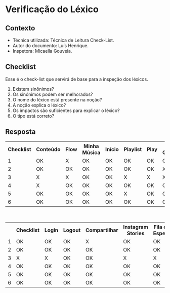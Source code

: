 # Verificação do Léxico


## Contexto
- Técnica utilizada: Técnica de Leitura Check-List.
- Autor do documento: Luís Henrique.
- Inspetora: Micaella Gouveia.


## Checklist

Esse é o check-list que servirá de base para a inspeção dos léxicos.

1. Existem sinônimos?
2. Os sinônimos podem ser melhorados?
3. O nome do léxico está presente na noção?
4. A noção explica o léxico?
5. Os impactos são suficientes para explicar o léxico?
6. O tipo está correto?

## Resposta



<table class="checklist">
	<tr>
		<th class="checklist_header">Checklist</th>
		<th>Conteúdo</th>
		<th>Flow</th>
        <th>Minha Música</th>
        <th>Início</th>
        <th>Playlist</th>
        <th>Play</th>
        <th>Mais Queridas</th>
        <th>Artista</th>
        <th>Mix</th>
        <th>Usuário Premium</th>
        <th>Usuário Free</th>
        <th>Usuário HiFi</th>
        <th>HiFi</th>
        <th>Busca</th>
        <th>Recomendação</th>
        <th>Cadastrar</th>
	</tr>
	<tr>
		<td>1</td>
		<td>OK</td>
        <td>X</td>
        <td>OK</td>
        <td>OK</td>
        <td>OK</td>
        <td>OK</td>
        <td>OK</td>
        <td>OK</td>
        <td>OK</td>
        <td>OK</td>
        <td>OK</td>
        <td>OK</td>
        <td>OK</td>
        <td>OK</td>
        <td>OK</td>
        <td>OK</td>
	</tr>
	<tr>
		<td>2</td>
		<td>OK</td>
        <td>OK</td>
        <td>OK</td>
        <td>OK</td>
        <td>OK</td>
        <td>OK</td>
        <td>X</td>
        <td>X</td>
        <td>OK</td>
        <td>X</td>
        <td>OK</td>
        <td>X</td>
        <td>OK</td>
        <td>OK</td>
        <td>OK</td>
        <td>X</td>
	</tr>
	<tr>
		<td>3</td>
		<td>X</td>
        <td>X</td>
        <td>OK</td>
        <td>OK</td>
        <td>X</td>
        <td>X</td>
        <td>X</td>
        <td>X</td>
        <td>X</td>
        <td>OK</td>
        <td>OK</td>
        <td>OK</td>
        <td>X</td>
        <td>OK</td>
        <td>X</td>
        <td>X</td>
	</tr>
    <tr>
		<td>4</td>
		<td>X</td>
        <td>OK</td>
        <td>OK</td>
        <td>OK</td>
        <td>OK</td>
        <td>OK</td>
        <td>OK</td>
        <td>OK</td>
        <td>OK</td>
        <td>OK</td>
        <td>OK</td>
        <td>OK</td>
        <td>OK</td>
        <td>OK</td>
        <td>OK</td>
        <td>OK</td>
	</tr>
    <tr>
		<td>5</td>
		<td>OK</td>
        <td>OK</td>
        <td>OK</td>
        <td>OK</td>
        <td>X</td>
        <td>OK</td>
        <td>OK</td>
        <td>OK</td>
        <td>OK</td>
        <td>OK</td>
        <td>OK</td>
        <td>OK</td>
        <td>OK</td>
        <td>OK</td>
        <td>OK</td>
        <td>OK</td>
	</tr>
    <tr>
		<td>6</td>
		<td>OK</td>
        <td>OK</td>
        <td>OK</td>
        <td>OK</td>
        <td>OK</td>
        <td>OK</td>
        <td>OK</td>
        <td>OK</td>
        <td>OK</td>
        <td>OK</td>
        <td>OK</td>
        <td>OK</td>
        <td>OK</td>
        <td>OK</td>
        <td>OK</td>
        <td>OK</td>
	</tr>
</table> 
<br>

<table class="checklist">
	<tr>
		<th class="checklist_header"></th>
        <th>Checklist</th>
        <th>Login</th>
        <th>Logout</th>
        <th>Compartilhar</th>
        <th>Instagram Stories</th>
        <th>Fila de Espera</th>
        <th>Bit Rate</th>
        <th>Estações de Rádio</th>
        <th>Equalizador</th>
        <th>Perfil</th>
        <th>Podcast</th>
        <th>Moods</th>
        <th>Offline</th>
        <th>Curtir</th>
        <th>Álbum</th>
        <th>Conta</th>
        <th>Plano Premium</th>
        <th>Download</th>
	</tr>
    <tr>
        <td>1</td>
        <td>OK</td>
        <td>OK</td>
        <td>OK</td>
        <td>X</td>
        <td>OK</td>
        <td>OK</td>
        <td>X</td>
        <td>X</td>
        <td>OK</td>
        <td>X</td>
        <td>OK</td>
        <td>OK</td>
        <td>OK</td>
        <td>OK</td>
        <td>X</td>
        <td>OK</td>
        <td>OK</td>
    </tr>
    <tr>
        <td>2</td>
        <td>OK</td>
        <td>OK</td>
        <td>OK</td>
        <td>OK</td>
        <td>OK</td>
        <td>OK</td>
        <td>OK</td>
        <td>OK</td>
        <td>X</td>
        <td>OK</td>
        <td>OK</td>
        <td>OK</td>
        <td>OK</td>
        <td>OK</td>
        <td>OK</td>
        <td>OK</td>
        <td>OK</td>
    </tr>
    <tr>
        <td>3</td>
        <td>X</td>
        <td>X</td>
        <td>OK</td>
        <td>OK</td>
        <td>X</td>
        <td>X</td>
        <td>OK</td>
        <td>X</td>
        <td>X</td>
        <td>X</td>
        <td>X</td>
        <td>X</td>
        <td>X</td>
        <td>X</td>
        <td>X</td>
        <td>OK</td>
        <td>X</td>
    </tr>
    <tr>
        <td>4</td>
        <td>OK</td>
        <td>OK</td>
        <td>OK</td>
        <td>OK</td>
        <td>OK</td>
        <td>OK</td>
        <td>OK</td>
        <td>OK</td>
        <td>OK</td>
        <td>OK</td>
        <td>OK</td>
        <td>OK</td>
        <td>OK</td>
        <td>OK</td>
        <td>OK</td>
        <td>OK</td>
        <td>OK</td>
    </tr>
    <tr>
        <td>5</td>
        <td>OK</td>
        <td>OK</td>
        <td>OK</td>
        <td>OK</td>
        <td>OK</td>
        <td>OK</td>
        <td>OK</td>
        <td>OK</td>
        <td>OK</td>
        <td>X</td>
        <td>OK</td>
        <td>OK</td>
        <td>OK</td>
        <td>OK</td>
        <td>OK</td>
        <td>OK</td>
        <td>OK</td>
    </tr>
    <tr>
        <td>6</td>
        <td>OK</td>
        <td>OK</td>
        <td>OK</td>
        <td>OK</td>
        <td>OK</td>
        <td>OK</td>
        <td>OK</td>
        <td>OK</td>
        <td>OK</td>
        <td>OK</td>
        <td>OK</td>
        <td>OK</td>
        <td>OK</td>
        <td>OK</td>
        <td>OK</td>
        <td>OK</td>
        <td>OK</td>
    </tr>
</table> 
<br>